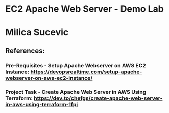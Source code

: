 # EC2 Apache Web Server - Demo Lab
# Milica Sucevic

## References:

### Pre-Requisites - Setup Apache Webserver on AWS EC2 Instance: https://devopsrealtime.com/setup-apache-webserver-on-aws-ec2-instance/

### Project Task - Create Apache Web Server in AWS Using Terraform: https://dev.to/chefgs/create-apache-web-server-in-aws-using-terraform-1fpj

